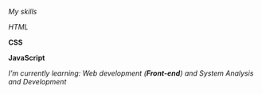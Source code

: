 *My skills*

_HTML_

**CSS**

__JavaScript__


_I’m currently learning: Web development (**Front-end**) and System Analysis and Development_
